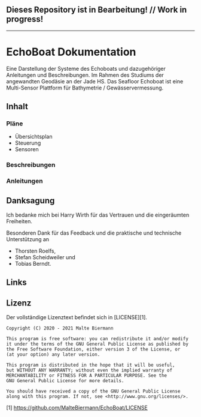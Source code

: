Dieses Repository ist in Bearbeitung! // Work in progress!
---
---
# EchoBoat Dokumentation
Eine Darstellung der Systeme des Echoboats und dazugehöriger Anleitungen und Beschreibungen. Im Rahmen des Studiums der angewandten Geodäsie an der Jade HS.
Das Seafloor Echoboat ist eine Multi-Sensor Plattform für Bathymetrie / Gewässervermessung.
## Inhalt
### Pläne
- Übersichtsplan
- Steuerung
- Sensoren
### Beschreibungen
### Anleitungen
## Danksagung
Ich bedanke mich bei Harry Wirth für das Vertrauen und die eingeräumten Freiheiten.

Besonderen Dank für das Feedback und die praktische und technische Unterstützung an 
- Thorsten Roelfs, 
- Stefan Scheidweiler und 
- Tobias Berndt. 

## Links
## Lizenz
Der vollständige Lizenztext befindet sich in [LICENSE][1].
```
Copyright (C) 2020 - 2021 Malte Biermann

This program is free software: you can redistribute it and/or modify
it under the terms of the GNU General Public License as published by
the Free Software Foundation, either version 3 of the License, or
(at your option) any later version.

This program is distributed in the hope that it will be useful,
but WITHOUT ANY WARRANTY; without even the implied warranty of
MERCHANTABILITY or FITNESS FOR A PARTICULAR PURPOSE. See the
GNU General Public License for more details.

You should have received a copy of the GNU General Public License
along with this program. If not, see <http://www.gnu.org/licenses/>.
```
[1] https://github.com/MalteBiermann/EchoBoat/LICENSE